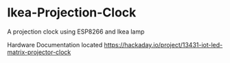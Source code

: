 # Ikea-Projection-Clock
A projection clock using ESP8266 and Ikea lamp

Hardware Documentation located 
https://hackaday.io/project/13431-iot-led-matrix-projector-clock
